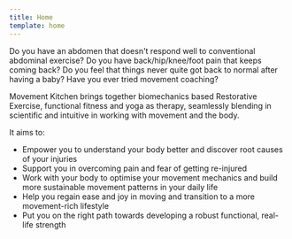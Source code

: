 ```yaml
---
title: Home
template: home
---
```


Do you have an abdomen that doesn't respond well to conventional abdominal
exercise? Do you have back/hip/knee/foot pain that keeps coming back? Do you
feel that things never quite got back to normal after having a baby? Have you
ever tried movement coaching?

Movement Kitchen brings together biomechanics based Restorative Exercise,
functional fitness and yoga as therapy, seamlessly blending in scientific and
intuitive in working with movement and the body.

It aims to:

* Empower you to understand your body better and discover root causes of your
  injuries
* Support you in overcoming pain and fear of getting re-injured
* Work with your body to optimise your movement mechanics and build more
  sustainable movement patterns in your daily life
* Help you regain ease and joy in moving and transition to a more movement-rich
  lifestyle
* Put you on the right path towards developing a robust functional, real-life
  strength
